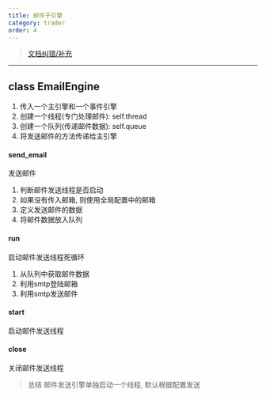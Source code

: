 ```yaml
---
title: 邮件子引擎
category: trader
order: 4
---
```

> [文档纠错/补充](https://github.com/dumengru/docs_vnpy/tree/master/docs/_docs)
---

## class EmailEngine
1. 传入一个主引擎和一个事件引擎
2. 创建一个线程(专门处理邮件): self.thread
3. 创建一个队列(传递邮件数据): self.queue
4. 将发送邮件的方法传递给主引擎

#### send_email
发送邮件
1. 判断邮件发送线程是否启动
2. 如果没有传入邮箱, 则使用全局配置中的邮箱
3. 定义发送邮件的数据
4. 将邮件数据放入队列

#### run
启动邮件发送线程死循环
1. 从队列中获取邮件数据
2. 利用smtp登陆邮箱
3. 利用smtp发送邮件

#### start
启动邮件发送线程

#### close
关闭邮件发送线程

> 总结
> 邮件发送引擎单独启动一个线程, 默认根据配置发送